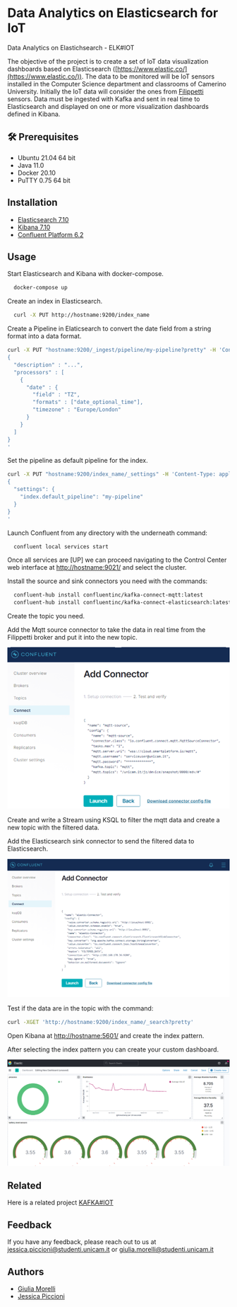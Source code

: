 # Data Analytics on Elasticsearch for IoT

Data Analytics on Elastichsearch - ELK#IOT

The objective of the project is to create a set of IoT data visualization dashboards based on Elasticsearch ([https://www.elastic.co/](https://www.elastic.co/)). The data to be monitored will be IoT sensors installed in the Computer Science department and classrooms of Camerino University. Initially the IoT data will consider the ones from [Filippetti](https://www.filippetti.it/) sensors.
Data must be ingested with Kafka and sent in real time to Elasticsearch and displayed on one or more visualization dashboards defined in Kibana. 

## 🛠 Prerequisites
- Ubuntu 21.04 64 bit
- Java 11.0
- Docker 20.10
- PuTTY 0.75 64 bit

## Installation
- [Elasticsearch 7.10](https://www.elastic.co/guide/en/elasticsearch/reference/current/docker.html)
- [Kibana 7.10](https://codingfundas.com/how-to-install-elasticsearch-7-with-kibana-using-docker-compose/index.html)
- [Confluent Platform 6.2](https://docs.confluent.io/platform/current/quickstart/ce-quickstart.html)

## Usage

Start Elasticsearch and Kibana with docker-compose.
```bash
  docker-compose up 
```
Create an index in Elasticsearch.
```bash
  curl -X PUT http://hostname:9200/index_name
```
Create a Pipeline in Elaticsearch to convert the date field from a string format into a data format.
```bash
curl -X PUT "hostname:9200/_ingest/pipeline/my-pipeline?pretty" -H 'Content-Type: application/json' -d'
{
  "description" : "...",
  "processors" : [
    {
      "date" : {
        "field" : "TZ",
        "formats" : ["date_optional_time"],
        "timezone" : "Europe/London"
      }
    }
  ]
}
'
```
Set the pipeline as default pipeline for the index.
```bash
curl -X PUT "hostname:9200/index_name/_settings" -H 'Content-Type: application/json' -d'
{
  "settings": {
    "index.default_pipeline": "my-pipeline"
  }
}
'
```
Launch Confluent from any directory with the underneath command:

```bash
  confluent local services start
```

Once all services are [UP] we can proceed navigating to the Control Center web interface at [http://hostname:9021/](http://hostname:9021/) and select the cluster.

Install the source and sink connectors you need with the commands:
```bash
  confluent-hub install confluentinc/kafka-connect-mqtt:latest
  confluent-hub install confluentinc/kafka-connect-elasticsearch:latest
```

Create the topic you need. 

Add the Mqtt source connector to take the data in real time from the Filippetti broker and put it into the new topic. 

![App Screenshot](https://github.com/jessicapicc/elk-IoT/blob/main/image/mqtt-connector.png)

Create and write a Stream using KSQL to filter the mqtt data and create a new topic with the filtered data.

Add the Elasticsearch sink connector to send the filtered data to Elasticsearch. 

![App Screenshot](https://github.com/jessicapicc/elk-IoT/blob/main/image/elastic-connector.png)

Test if the data are in the topic with the command:
```bash
curl -XGET 'http://hostname:9200/index_name/_search?pretty'
``` 
Open Kibana at [http://hostname:5601/](http://hostname:5601/) and create the index pattern.

After selecting the index pattern you can create your custom dashboard.

![App Screenshot](https://github.com/jessicapicc/elk-IoT/blob/main/image/dashboard.png)


## Related

Here is a related project [KAFKA#IOT](https://github.com/LuciaPasseri/Kafka/tree/d58c028a9203477e56948f2291a0acb86bd05bbe)

## Feedback

If you have any feedback, please reach out to us at [jessica.piccioni@studenti.unicam.it](mailto:jessica.piccioni@studenti.unicam.it) or [giulia.morelli@studenti.unicam.it](mailto:giulia.morelli@studenti.unicam.it)

## Authors

- [Giulia Morelli](https://www.github.com/giuliamorelli)
- [Jessica Piccioni](https://github.com/jessicapicc)
